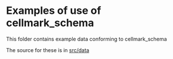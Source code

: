 # Examples of use of cellmark_schema

This folder contains example data conforming to cellmark_schema

The source for these is in [src/data](../src/data/examples)
